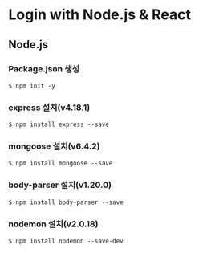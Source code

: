 # Login with Node.js & React
## Node.js
### Package.json 생성
```
$ npm init -y
```
### express 설치(v4.18.1)
```
$ npm install express --save
```
### mongoose  설치(v6.4.2)
```
$ npm install mongoose --save
```
### body-parser 설치(v1.20.0)
```
$ npm install body-parser --save
```
### nodemon 설치(v2.0.18)
```
$ npm install nodemon --save-dev
```